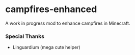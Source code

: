 # campfires-enhanced
A work in progress mod to enhance campfires in Minecraft.

### Special Thanks

- Linguardium (mega cute helper)
